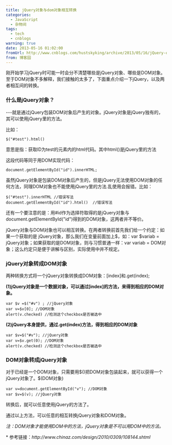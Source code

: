 ```yaml
---
title: jQuery对象与dom对象相互转换
categories:
  - JavaScript
  - 杂物间
tags:
  - tech
  - cnblogs
warning: true
date: 2013-05-16 01:02:00
fromUrl: http://www.cnblogs.com/hustskyking/archive/2013/05/16/jQuery-object-to-DOM-object.html
from: 博客园
---
```



<p>刚开始学习jQuery时可能一时会分不清楚哪些是jQuery对象、哪些是DOM对象。至于DOM对象不多解释，我们接触的太多了，下面重点介绍一下jQuery，以及两者相互间的转换。</p>
<h3><strong>什么是jQuery对象？</strong></h3>
<p>---就是通过jQuery包装DOM对象后产生的对象。jQuery对象是jQuery独有的，其可以使用jQuery里的方法。</p>
<p>比如：</p>

```
$("#test").html()

```

<p>意思是指：获取ID为test的元素内的html代码。其中html()是jQuery里的方法</p>
<p>这段代码等同于用DOM实现代码：</p>

```
document.getElementById("id").innerHTML;

```

<p>虽然jQuery对象是包装DOM对象后产生的，但是jQuery无法使用DOM对象的任何方法，同理DOM对象也不能使用jQuery里的方法.乱使用会报错。比如：</p>

```
$("#test").innerHTML //错误写法
document.getElementById("id").html()  //错误写法

```

<p>还有一个要注意的是：用#id作为选择符取得的是jQuery对象与document.getElementById("id")得到的DOM对象，这两者并不等价。</p>
<p>jQuery对象与DOM对象也可以相互转换。在两者转换前首先我们给一个约定：如果一个获取的是 jQuery对象，那么我们在变量前面加上$，如：var $variab = jQuery对象；如果获取的是DOM对象，则与习惯普通一样：var variab = DOM对象；这么约定只是便于讲解与区别，实际使用中并不规定。</p>


<h3><strong>jQuery对象转成DOM对象</strong></h3>
<p>两种转换方式将一个jQuery对象转换成DOM对象：[index]和.get(index);</p>
<p><strong>(1)jQuery对象是一个数据对象，可以通过[index]的方法，来得到相应的DOM对象。</strong></p>

```
var $v =$("#v") ; //jQuery对象
var v=$v[0]; //DOM对象
alert(v.checked) //检测这个checkbox是否被选中

```

<p><strong>(2)jQuery本身提供，通过.get(index)方法，得到相应的DOM对象</strong></p>

```
var $v=$("#v"); //jQuery对象
var v=$v.get(0); //DOM对象
alert(v.checked) //检测这个checkbox是否被选中

```



<h3><strong>DOM对象转成jQuery对象</strong></h3>
<p>对于已经是一个DOM对象，只需要用$()把DOM对象包装起来，就可以获得一个jQuery对象了。$(DOM对象)</p>

```
var v=document.getElementById("v"); //DOM对象
var $v=$(v); //jQuery对象

```

<p>转换后，就可以任意使用jQuery的方法了。</p>
<p>通过以上方法，可以任意的相互转换jQuery对象和DOM对象。</p>
<p><span><em><span>注：DOM对象才能使用DOM中的方法，jQuery对象是不可以用DOM中的方法。</span></em></span></p>


<p><span><span>* 参考链接：<em>http://www.chinaz.com/design/2010/0309/108144.shtml</em></span></span></p>
